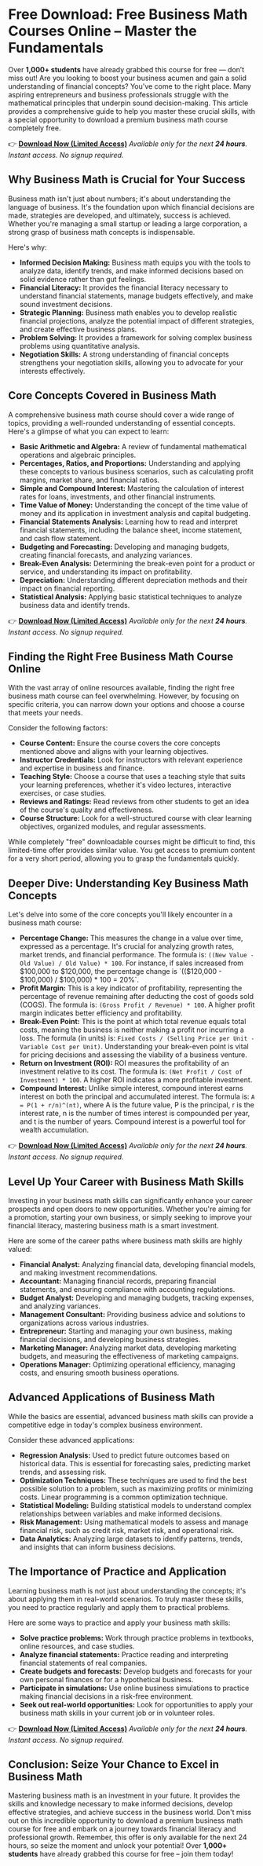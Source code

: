 # Free Download: Free Business Math Courses Online – Master the Fundamentals

Over **1,000+ students** have already grabbed this course for free — don’t miss out! Are you looking to boost your business acumen and gain a solid understanding of financial concepts? You've come to the right place. Many aspiring entrepreneurs and business professionals struggle with the mathematical principles that underpin sound decision-making. This article provides a comprehensive guide to help you master these crucial skills, with a special opportunity to download a premium business math course completely free.

👉 **[Download Now (Limited Access)](https://udemywork.com/free-business-math-courses-online)**
_Available only for the next **24 hours**. Instant access. No signup required._

## Why Business Math is Crucial for Your Success

Business math isn't just about numbers; it's about understanding the language of business. It's the foundation upon which financial decisions are made, strategies are developed, and ultimately, success is achieved. Whether you're managing a small startup or leading a large corporation, a strong grasp of business math concepts is indispensable.

Here's why:

*   **Informed Decision Making:** Business math equips you with the tools to analyze data, identify trends, and make informed decisions based on solid evidence rather than gut feelings.
*   **Financial Literacy:** It provides the financial literacy necessary to understand financial statements, manage budgets effectively, and make sound investment decisions.
*   **Strategic Planning:** Business math enables you to develop realistic financial projections, analyze the potential impact of different strategies, and create effective business plans.
*   **Problem Solving:** It provides a framework for solving complex business problems using quantitative analysis.
*   **Negotiation Skills:** A strong understanding of financial concepts strengthens your negotiation skills, allowing you to advocate for your interests effectively.

## Core Concepts Covered in Business Math

A comprehensive business math course should cover a wide range of topics, providing a well-rounded understanding of essential concepts. Here's a glimpse of what you can expect to learn:

*   **Basic Arithmetic and Algebra:** A review of fundamental mathematical operations and algebraic principles.
*   **Percentages, Ratios, and Proportions:** Understanding and applying these concepts to various business scenarios, such as calculating profit margins, market share, and financial ratios.
*   **Simple and Compound Interest:** Mastering the calculation of interest rates for loans, investments, and other financial instruments.
*   **Time Value of Money:** Understanding the concept of the time value of money and its application in investment analysis and capital budgeting.
*   **Financial Statements Analysis:** Learning how to read and interpret financial statements, including the balance sheet, income statement, and cash flow statement.
*   **Budgeting and Forecasting:** Developing and managing budgets, creating financial forecasts, and analyzing variances.
*   **Break-Even Analysis:** Determining the break-even point for a product or service, and understanding its impact on profitability.
*   **Depreciation:** Understanding different depreciation methods and their impact on financial reporting.
*   **Statistical Analysis:** Applying basic statistical techniques to analyze business data and identify trends.

👉 **[Download Now (Limited Access)](https://udemywork.com/free-business-math-courses-online)**
_Available only for the next **24 hours**. Instant access. No signup required._

## Finding the Right Free Business Math Course Online

With the vast array of online resources available, finding the right free business math course can feel overwhelming. However, by focusing on specific criteria, you can narrow down your options and choose a course that meets your needs.

Consider the following factors:

*   **Course Content:** Ensure the course covers the core concepts mentioned above and aligns with your learning objectives.
*   **Instructor Credentials:** Look for instructors with relevant experience and expertise in business and finance.
*   **Teaching Style:** Choose a course that uses a teaching style that suits your learning preferences, whether it's video lectures, interactive exercises, or case studies.
*   **Reviews and Ratings:** Read reviews from other students to get an idea of the course's quality and effectiveness.
*   **Course Structure:** Look for a well-structured course with clear learning objectives, organized modules, and regular assessments.

While completely "free" downloadable courses might be difficult to find, this limited-time offer provides similar value. You get access to premium content for a very short period, allowing you to grasp the fundamentals quickly.

## Deeper Dive: Understanding Key Business Math Concepts

Let's delve into some of the core concepts you'll likely encounter in a business math course:

*   **Percentage Change:** This measures the change in a value over time, expressed as a percentage. It's crucial for analyzing growth rates, market trends, and financial performance. The formula is: `((New Value - Old Value) / Old Value) * 100`. For instance, if sales increased from $100,000 to $120,000, the percentage change is `(($120,000 - $100,000) / $100,000) * 100 = 20%`.
*   **Profit Margin:** This is a key indicator of profitability, representing the percentage of revenue remaining after deducting the cost of goods sold (COGS). The formula is: `(Gross Profit / Revenue) * 100`. A higher profit margin indicates better efficiency and profitability.
*   **Break-Even Point:** This is the point at which total revenue equals total costs, meaning the business is neither making a profit nor incurring a loss. The formula (in units) is: `Fixed Costs / (Selling Price per Unit - Variable Cost per Unit)`. Understanding your break-even point is vital for pricing decisions and assessing the viability of a business venture.
*   **Return on Investment (ROI):** ROI measures the profitability of an investment relative to its cost. The formula is: `(Net Profit / Cost of Investment) * 100`. A higher ROI indicates a more profitable investment.
*   **Compound Interest:** Unlike simple interest, compound interest earns interest on both the principal and accumulated interest. The formula is: `A = P(1 + r/n)^(nt)`, where A is the future value, P is the principal, r is the interest rate, n is the number of times interest is compounded per year, and t is the number of years. Compound interest is a powerful tool for wealth accumulation.

👉 **[Download Now (Limited Access)](https://udemywork.com/free-business-math-courses-online)**
_Available only for the next **24 hours**. Instant access. No signup required._

## Level Up Your Career with Business Math Skills

Investing in your business math skills can significantly enhance your career prospects and open doors to new opportunities. Whether you're aiming for a promotion, starting your own business, or simply seeking to improve your financial literacy, mastering business math is a smart investment.

Here are some of the career paths where business math skills are highly valued:

*   **Financial Analyst:** Analyzing financial data, developing financial models, and making investment recommendations.
*   **Accountant:** Managing financial records, preparing financial statements, and ensuring compliance with accounting regulations.
*   **Budget Analyst:** Developing and managing budgets, tracking expenses, and analyzing variances.
*   **Management Consultant:** Providing business advice and solutions to organizations across various industries.
*   **Entrepreneur:** Starting and managing your own business, making financial decisions, and developing business strategies.
*   **Marketing Manager:** Analyzing market data, developing marketing budgets, and measuring the effectiveness of marketing campaigns.
*   **Operations Manager:** Optimizing operational efficiency, managing costs, and ensuring smooth business operations.

## Advanced Applications of Business Math

While the basics are essential, advanced business math skills can provide a competitive edge in today's complex business environment.

Consider these advanced applications:

*   **Regression Analysis:** Used to predict future outcomes based on historical data. This is essential for forecasting sales, predicting market trends, and assessing risk.
*   **Optimization Techniques:** These techniques are used to find the best possible solution to a problem, such as maximizing profits or minimizing costs. Linear programming is a common optimization technique.
*   **Statistical Modeling:** Building statistical models to understand complex relationships between variables and make informed decisions.
*   **Risk Management:** Using mathematical models to assess and manage financial risk, such as credit risk, market risk, and operational risk.
*   **Data Analytics:** Analyzing large datasets to identify patterns, trends, and insights that can inform business decisions.

## The Importance of Practice and Application

Learning business math is not just about understanding the concepts; it's about applying them in real-world scenarios. To truly master these skills, you need to practice regularly and apply them to practical problems.

Here are some ways to practice and apply your business math skills:

*   **Solve practice problems:** Work through practice problems in textbooks, online resources, and case studies.
*   **Analyze financial statements:** Practice reading and interpreting financial statements of real companies.
*   **Create budgets and forecasts:** Develop budgets and forecasts for your own personal finances or for a hypothetical business.
*   **Participate in simulations:** Use online business simulations to practice making financial decisions in a risk-free environment.
*   **Seek out real-world opportunities:** Look for opportunities to apply your business math skills in your current job or in volunteer roles.

👉 **[Download Now (Limited Access)](https://udemywork.com/free-business-math-courses-online)**
_Available only for the next **24 hours**. Instant access. No signup required._

## Conclusion: Seize Your Chance to Excel in Business Math

Mastering business math is an investment in your future. It provides the skills and knowledge necessary to make informed decisions, develop effective strategies, and achieve success in the business world. Don't miss out on this incredible opportunity to download a premium business math course for free and embark on a journey towards financial literacy and professional growth. Remember, this offer is only available for the next 24 hours, so seize the moment and unlock your potential! Over **1,000+ students** have already grabbed this course for free – join them today!
